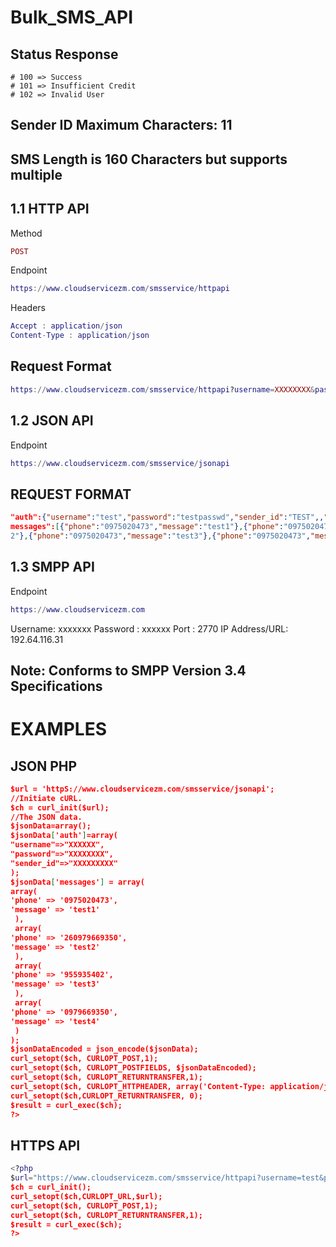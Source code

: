 # Bulk_SMS_API
## Status Response 
    # 100 => Success
    # 101 => Insufficient Credit
    # 102 => Invalid User

## Sender ID Maximum Characters: 11
## SMS Length is 160 Characters but supports multiple

## 1.1 HTTP API
Method
```lua
POST
```

Endpoint
```lua
https://www.cloudservicezm.com/smsservice/httpapi
```

Headers
```lua
Accept : application/json
Content-Type : application/json
```

## Request Format
```lua
https://www.cloudservicezm.com/smsservice/httpapi?username=XXXXXXXX&password=XXXXXXX&msg=Succesfully+delivering+SMS+&shortcode=388&sender_id=XXXXXXXXX&phone=260975020473&api_key=use_preshared
```

## 1.2 JSON API

Endpoint
```lua
https://www.cloudservicezm.com/smsservice/jsonapi
```

## REQUEST FORMAT

```json
"auth":{"username":"test","password":"testpasswd","sender_id":"TEST",,"short_code":"2345"},"
messages":[{"phone":"0975020473","message":"test1"},{"phone":"0975020473","message":"test
2"},{"phone":"0975020473","message":"test3"},{"phone":"0975020473","message":"test3"}]}
```

## 1.3 SMPP API

Endpoint
```lua
https://www.cloudservicezm.com
```

Username: xxxxxxx
Password : xxxxxx
Port : 2770
IP Address/URL: 192.64.116.31

## Note: Conforms to SMPP Version 3.4 Specifications


# EXAMPLES
## JSON PHP
```json
$url = 'httpS://www.cloudservicezm.com/smsservice/jsonapi'; 
//Initiate cURL.
$ch = curl_init($url); 
//The JSON data.
$jsonData=array();
$jsonData['auth']=array(
"username"=>"XXXXXX",
"password"=>"XXXXXXXX",
"sender_id"=>"XXXXXXXXX"
);
$jsonData['messages'] = array(
array(
'phone' => '0975020473',
'message' => 'test1'
 ),
 array(
'phone' => '260979669350',
'message' => 'test2'
 ),
 array(
'phone' => '955935402',
'message' => 'test3'
 ),
 array(
'phone' => '0979669350',
'message' => 'test4'
 )
);
$jsonDataEncoded = json_encode($jsonData);
curl_setopt($ch, CURLOPT_POST,1);
curl_setopt($ch, CURLOPT_POSTFIELDS, $jsonDataEncoded);
curl_setopt($ch, CURLOPT_RETURNTRANSFER,1); 
curl_setopt($ch, CURLOPT_HTTPHEADER, array('Content-Type: application/json')); 
curl_setopt($ch,CURLOPT_RETURNTRANSFER, 0);
$result = curl_exec($ch);
?>
```

## HTTPS API
```lua
<?php
$url="https://www.cloudservicezm.com/smsservice/httpapi?username=test&password=test&msg=test+test&shortcode=2343&sender_id=XXXXXXXXX&phone=0979669350&api_key=use_preshared”;
$ch = curl_init(); 
curl_setopt($ch,CURLOPT_URL,$url);
curl_setopt($ch, CURLOPT_POST,1);
curl_setopt($ch, CURLOPT_RETURNTRANSFER,1); 
$result = curl_exec($ch);
?>
```
